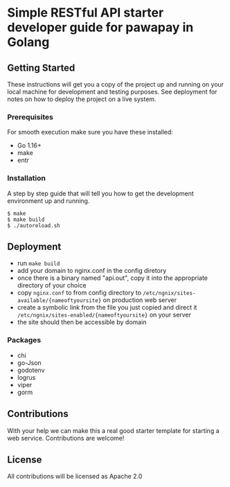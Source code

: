 # Simple RESTful API starter developer guide for pawapay in Golang



## Getting Started

These instructions will get you a copy of the project up and running on your local machine for development and testing purposes. See deployment for notes on how to deploy the project on a live system.

### Prerequisites

For smooth execution make sure you have these installed:

* Go 1.16+
* make
* entr

### Installation

A step by step guide that will tell you how to get the development environment up and running.

```
$ make
$ make build
$ ./autoreload.sh 

```


## Deployment


* run ``make build`` 
* add your domain to nginx.conf in the config diretory
* once there is a binary named "api.out", copy it into the appropriate directory of your choice
* copy ``nginx.conf`` to from config directory to  ``/etc/ngnix/sites-available/{nameoftyoursite}`` on production web server
* create a symbolic link from the file you just copied and direct it  ``/etc/ngnix/sites-enabled/{nameoftyoursite}`` on your server
* the site should then be accessible by domain



### Packages

* chi
* go-Json
* godotenv
* logrus
* viper
* gorm


## Contributions

With your help we can make this a real good starter template for starting a web service.
Contributions are welcome!

## License

All contributions will be licensed as Apache 2.0
